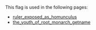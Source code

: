 This flag is used in the following pages:
 - [ruler_exposed_as_homunculus](../events/ruler_exposed_as_homunculus.md)
 - [the_youth_of_root_monarch_getname](../events/the_youth_of_root_monarch_getname.md)
